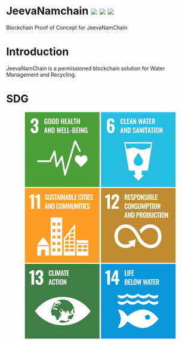 # JeevaNamchain ![](https://img.shields.io/badge/Project-Nam-ff69b4.svg) ![](https://img.shields.io/badge/Namchain-WIP-Blue.svg) ![](https://img.shields.io/badge/madeby-Ramaguru-blue.svg)

Blockchain Proof of Concept for JeevaNamChain

# Introduction
JeevaNamChain is a permissioned blockchain solution for Water Management and Recycling.

# SDG 

<p align="center">
    <img src="https://github.com/ramagururadhakrishnan/UN-SDG/blob/main/Assets/G3.png" width="200"/>    
    <img src="https://github.com/ramagururadhakrishnan/UN-SDG/blob/main/Assets/G6.png" width="200"/> 
    <img src="https://github.com/ramagururadhakrishnan/UN-SDG/blob/main/Assets/G11.png" width="200"/> 
    <img src="https://github.com/ramagururadhakrishnan/UN-SDG/blob/main/Assets/G12.png" width="200"/> 
    <img src="https://github.com/ramagururadhakrishnan/UN-SDG/blob/main/Assets/G13.png" width="200"/>
    <img src="https://github.com/ramagururadhakrishnan/UN-SDG/blob/main/Assets/G14.png" width="200"/>
</p>   



